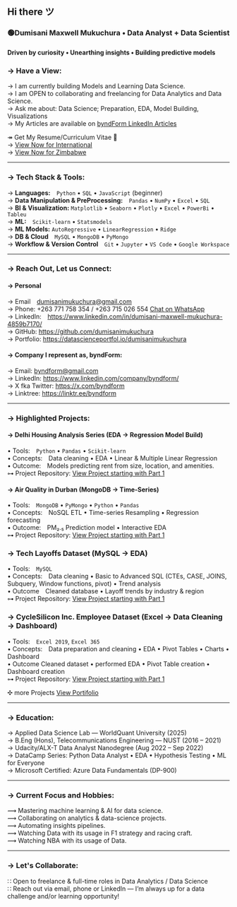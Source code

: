 

## Hi there ツ 

<p align="center">
  <h3><strong>🟢Dumisani Maxwell Mukuchura • Data Analyst + Data Scientist</strong></h3>
  <h4>Driven by curiosity • Unearthing insights • Building predictive models</h4>
</p>

### → Have a View:
 
→ I am currently building Models and Learning Data Science. <br>
→ I am OPEN to collaborating and freelancing for Data Analytics and Data Science. <br>
→ Ask me about: Data Science; Preparation, EDA, Model Building, Visualizations<br>
→ My Articles are available on [byndForm LinkedIn Articles](https://www.linkedin.com/company/byndform/)<br>

↠ Get My Resume/Curriculum Vitae 📄 <br>
→ [View Now for International](https://github.com/dumisanimukuchura/dumisanimukuchura/blob/main/Dumisani.M.Mukuchura%20-%20Curriculum.Vitae%20-%20Data%20Science%20%26%20Analytics.pdf?raw=true) <br>
→ [View Now for Zimbabwe](https://github.com/dumisanimukuchura/dumisanimukuchura/blob/main/Dumisani.M.Mukuchura%20-%20Curriculum.Vitae%20-%20Data%20Science%20%26%20Analytics%20-%20Zimbabwe.pdf?raw=true) <br>

---------------------------------------------------------------------------------------

### → Tech Stack & Tools:
→ **Languages:** `Python` • `SQL` • `JavaScript` (beginner) <br>
→ **Data Manipulation & PreProcessing:** `Pandas` • `NumPy` • `Excel` • `SQL` <br>
→ **BI & Visualization:** `Matplotlib` • `Seaborn` • `Plotly` • `Excel` • `PowerBi` • `Tableu` <br>
→ **ML:** `Scikit-learn` • `Statsmodels` <br>
→ **ML Models:** `AutoRegressive` • `LinearRegression` • `Ridge` <br>
→ **DB & Cloud** `MySQL` • `MongoDB` • `PyMongo` <br>
→ **Workflow & Version Control** `Git` • `Jupyter` • `VS Code` • `Google Workspace` <br>

--------------------------------------------------------------------------------------

### → Reach Out, Let us Connect:
#### → Personal
→ Email [dumisanimukuchura@gmail.com](mailto:dumisanimukuchura@gmail.com) <br>
→ Phone: +263 771 758 354 / +263 715 026 554 [Chat on WhatsApp](https://wa.me/263715026554) <br>
→ LinkedIn: https://www.linkedin.com/in/dumisani-maxwell-mukuchura-4859b7170/ <br> 
→ GitHub: https://github.com/dumisanimukuchura <br>
→ Portfolio: https://datascienceportfol.io/dumisanimukuchura <br>

#### → Company I represent as, byndForm:
→ Email: [byndform@gmail.com](mailto:byndform@gmail.com) <br>
→ LinkedIn: https://www.linkedin.com/company/byndform/ <br>
→ X fka Twitter: https://x.com/byndform <br>
→ Linktree: https://linktr.ee/byndform <br>

--------------------------------------------------------------------------------------

### → Highlighted Projects:
#### → Delhi Housing Analysis Series (EDA → Regression Model Build)
• Tools: `Python` • `Pandas` • `Scikit-learn`  <br>
• Concepts: Data cleaning • EDA • Linear & Multiple Linear Regression <br> 
• Outcome: Models predicting rent from size, location, and amenities. <br>
⊶ Project Repository: [View Project starting with Part 1]( https://github.com/dumisanimukuchura/Dehli-Indian-Housing-Analysis-Part-1-EDA-by-Dumisani-Mukuchura ) 

#### → Air Quality in Durban (MongoDB → Time-Series)
• Tools: `MongoDB` • `PyMongo` • `Python` • `Pandas`  <br>
• Concepts: NoSQL ETL • Time-series Resampling • Regression forecasting  <br>
• Outcome: PM₂.₅ Prediction model • Interactive EDA <br>
⊶ Project Repository: [View Project starting with Part 1](https://github.com/dumisanimukuchura/Air-Quality-in-Durban-Part-1-EDA-with-MongoDB)

### → Tech Layoffs Dataset (MySQL → EDA)
• Tools: `MySQL`  <br>
• Concepts: Data cleaning • Basic to Advanced SQL (CTEs, CASE, JOINS, Subquery, Window functions, pivot) • Trend analysis  <br>
• Outcome Cleaned database • Layoff trends by industry & region <br>
⊶ Project Repository: [View Project starting with Part 1]( https://github.com/dumisanimukuchura/MySQL-Tech-Layoffs-Dataset-Part-1-Cleaning-by-Dumisani-Mukuchura)

### → CycleSilicon Inc. Employee Dataset (Excel → Data Cleaning → Dashboard)
• Tools: `Excel 2019`, `Excel 365` <br>
• Concepts: Data preparation and cleaning • EDA • Pivot Tables • Charts • Dashboard <br>
• Outcome Cleaned dataset • performed EDA • Pivot Table creation • Dashboard creation <br>
⊶ Project Repository: [View Project starting with Part 1](https://github.com/dumisanimukuchura/CycleSilicon-Inc.-Employee-Bike-Purchase-Dataset-Part-1-Data-Cleaning-Preparation-EDA-by-D.Mukuchura)

✣ more Projects [View Portifolio](https://github.com/dumisanimukuchura?tab=repositories)

--------------------------------------------------------------------------------------

### → Education:
→ Applied Data Science Lab — WorldQuant University (2025) <br>
→ B.Eng (Hons), Telecommunications Engineering — NUST (2016 – 2021) <br>
→ Udacity/ALX-T Data Analyst Nanodegree (Aug 2022 – Sep 2022) <br>
→ DataCamp Series: Python Data Analyst • EDA • Hypothesis Testing • ML for Everyone <br>
→ Microsoft Certified: Azure Data Fundamentals (DP-900) <br>

--------------------------------------------------------------------------------------

### → Current Focus and Hobbies:
⟿ Mastering machine learning & AI for data science.  <br>
⟿ Collaborating on analytics & data-science projects.  <br>
⟿ Automating insights pipelines. <br>
⟿ Watching Data with its usage in F1 strategy and racing craft. <br>
⟿ Watching NBA with its usage of Data. <br>

--------------------------------------------------------------------------------------
### → Let's Collaborate: 
∷ Open to freelance & full-time roles in Data Analytics / Data Science  <br>
∷ Reach out via email, phone or LinkedIn — I’m always up for a data challenge and/or learning opportunity! <br>



<!--
**dumisanimukuchura/dumisanimukuchura** is a ✨ _special_ ✨ repository because its `README.md` (this file) appears on your GitHub profile.

Here are some ideas to get you started:

- 🔭 I’m currently working on ...
- 🌱 I’m currently learning ...
- 👯 I’m looking to collaborate on ...
- 🤔 I’m looking for help with ...
- 💬 Ask me about ...
- 📫 How to reach me: ...
- 😄 Pronouns: ...
- ⚡ Fun fact: ...
-->
